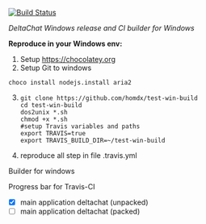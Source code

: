 [![Build Status](https://travis-ci.org/homdx/test-win-build.svg?branch=master)](https://travis-ci.org/homdx/test-win-build)

*DeltaChat Windows release and CI builder for Windows*

**Reproduce in your Windows env:**

1. Setup https://chocolatey.org
2. Setup Git to windows

`choco install nodejs.install aria2`

3. ```
   git clone https://github.com/homdx/test-win-build
   cd test-win-build
   dos2unix *.sh
   chmod +x *.sh
   #setup Travis variables and paths
   export TRAVIS=true
   export TRAVIS_BUILD_DIR=~/test-win-build
   ```
4. reproduce all step in file .travis.yml

Builder for windows

Progress bar for Travis-CI
* [x]  main application deltachat (unpacked)
* [ ]  main application deltachat (packed)
